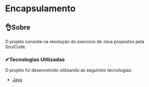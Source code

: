 # Encapsulamento

## 👌Sobre

O projeto consiste na resoluçâo do exercicio de Java propostos pela SoulCode.

### ✔Tecnologias Utilizadas

O projeto foi desenvolvido utilizando as seguintes tecnologias:

- [Java](https://www.alura.com.br/)
